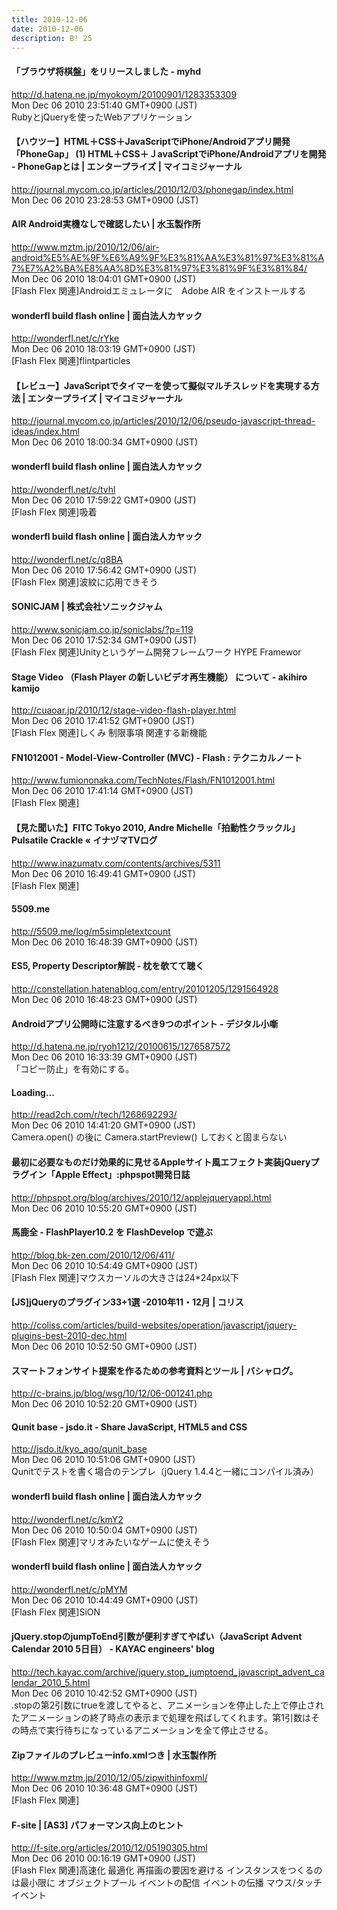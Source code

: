 ```yaml
---
title: 2010-12-06
date: 2010-12-06
description: B! 25
---
```


#### 「ブラウザ将棋盤」をリリースしました - myhd
http://d.hatena.ne.jp/myokoym/20100901/1283353309<br>
Mon Dec 06 2010 23:51:40 GMT+0900 (JST)<br>
RubyとjQueryを使ったWebアプリケーション


#### 【ハウツー】HTML＋CSS＋JavaScriptでiPhone/Androidアプリ開発「PhoneGap」 (1) HTML＋CSS＋ＪavaScriptでiPhone/Androidアプリを開発 - PhoneGapとは | エンタープライズ | マイコミジャーナル
http://journal.mycom.co.jp/articles/2010/12/03/phonegap/index.html<br>
Mon Dec 06 2010 23:28:53 GMT+0900 (JST)<br>


#### AIR Android実機なしで確認したい | 水玉製作所
http://www.mztm.jp/2010/12/06/air-android%E5%AE%9F%E6%A9%9F%E3%81%AA%E3%81%97%E3%81%A7%E7%A2%BA%E8%AA%8D%E3%81%97%E3%81%9F%E3%81%84/<br>
Mon Dec 06 2010 18:04:01 GMT+0900 (JST)<br>
[Flash Flex 関連]Androidエミュレータに　Adobe AIR をインストールする


#### wonderfl build flash online | 面白法人カヤック
http://wonderfl.net/c/rYke<br>
Mon Dec 06 2010 18:03:19 GMT+0900 (JST)<br>
[Flash Flex 関連]flintparticles


#### 【レビュー】JavaScriptでタイマーを使って擬似マルチスレッドを実現する方法 | エンタープライズ | マイコミジャーナル
http://journal.mycom.co.jp/articles/2010/12/06/pseudo-javascript-thread-ideas/index.html<br>
Mon Dec 06 2010 18:00:34 GMT+0900 (JST)<br>


#### wonderfl build flash online | 面白法人カヤック
http://wonderfl.net/c/tvhl<br>
Mon Dec 06 2010 17:59:22 GMT+0900 (JST)<br>
[Flash Flex 関連]吸着


#### wonderfl build flash online | 面白法人カヤック
http://wonderfl.net/c/q8BA<br>
Mon Dec 06 2010 17:56:42 GMT+0900 (JST)<br>
[Flash Flex 関連]波紋に応用できそう


#### SONICJAM | 株式会社ソニックジャム
http://www.sonicjam.co.jp/soniclabs/?p=119<br>
Mon Dec 06 2010 17:52:34 GMT+0900 (JST)<br>
[Flash Flex 関連]Unityというゲーム開発フレームワーク HYPE Framewor


#### Stage Video （Flash Player の新しいビデオ再生機能） について - akihiro kamijo
http://cuaoar.jp/2010/12/stage-video-flash-player.html<br>
Mon Dec 06 2010 17:41:52 GMT+0900 (JST)<br>
[Flash Flex 関連]しくみ 制限事項 関連する新機能


#### FN1012001 - Model-View-Controller (MVC) - Flash : テクニカルノート
http://www.fumiononaka.com/TechNotes/Flash/FN1012001.html<br>
Mon Dec 06 2010 17:41:14 GMT+0900 (JST)<br>
[Flash Flex 関連]


#### 【見た聞いた】FITC Tokyo 2010, Andre Michelle「拍動性クラックル」Pulsatile Crackle « イナヅマTVログ
http://www.inazumatv.com/contents/archives/5311<br>
Mon Dec 06 2010 16:49:41 GMT+0900 (JST)<br>
[Flash Flex 関連]


#### 5509.me
http://5509.me/log/m5simpletextcount<br>
Mon Dec 06 2010 16:48:39 GMT+0900 (JST)<br>


#### ES5, Property Descriptor解説 - 枕を欹てて聴く
http://constellation.hatenablog.com/entry/20101205/1291564928<br>
Mon Dec 06 2010 16:48:23 GMT+0900 (JST)<br>


#### Androidアプリ公開時に注意するべき9つのポイント - デジタル小噺
http://d.hatena.ne.jp/ryoh1212/20100615/1276587572<br>
Mon Dec 06 2010 16:33:39 GMT+0900 (JST)<br>
「コピー防止」を有効にする。


#### Loading...
http://read2ch.com/r/tech/1268692293/<br>
Mon Dec 06 2010 14:41:20 GMT+0900 (JST)<br>
Camera.open() の後に Camera.startPreview() しておくと固まらない


#### 最初に必要なものだけ効果的に見せるAppleサイト風エフェクト実装jQueryプラグイン「Apple Effect」:phpspot開発日誌
http://phpspot.org/blog/archives/2010/12/applejqueryappl.html<br>
Mon Dec 06 2010 10:55:20 GMT+0900 (JST)<br>


#### 馬鹿全 - FlashPlayer10.2 を FlashDevelop で遊ぶ
http://blog.bk-zen.com/2010/12/06/411/<br>
Mon Dec 06 2010 10:54:49 GMT+0900 (JST)<br>
[Flash Flex 関連]マウスカーソルの大きさは24*24px以下


####   [JS]jQueryのプラグイン33+1選 -2010年11・12月 | コリス
http://coliss.com/articles/build-websites/operation/javascript/jquery-plugins-best-2010-dec.html<br>
Mon Dec 06 2010 10:52:50 GMT+0900 (JST)<br>


#### スマートフォンサイト提案を作るための参考資料とツール | バシャログ。
http://c-brains.jp/blog/wsg/10/12/06-001241.php<br>
Mon Dec 06 2010 10:52:20 GMT+0900 (JST)<br>


#### Qunit base - jsdo.it - Share JavaScript, HTML5 and CSS
http://jsdo.it/kyo_ago/qunit_base<br>
Mon Dec 06 2010 10:51:06 GMT+0900 (JST)<br>
Qunitでテストを書く場合のテンプレ（jQuery 1.4.4と一緒にコンパイル済み）


#### wonderfl build flash online | 面白法人カヤック
http://wonderfl.net/c/kmY2<br>
Mon Dec 06 2010 10:50:04 GMT+0900 (JST)<br>
[Flash Flex 関連]マリオみたいなゲームに使えそう


#### wonderfl build flash online | 面白法人カヤック
http://wonderfl.net/c/pMYM<br>
Mon Dec 06 2010 10:44:49 GMT+0900 (JST)<br>
[Flash Flex 関連]SiON


#### jQuery.stopのjumpToEnd引数が便利すぎてやばい（JavaScript Advent Calendar 2010 5日目） - KAYAC engineers' blog
http://tech.kayac.com/archive/jquery.stop_jumptoend_javascript_advent_calendar_2010_5.html<br>
Mon Dec 06 2010 10:42:52 GMT+0900 (JST)<br>
.stopの第2引数にtrueを渡してやると、アニメーションを停止した上で停止されたアニメーションの終了時点の表示まで処理を飛ばしてくれます。第1引数はその時点で実行待ちになっているアニメーションを全て停止させる。


#### Zipファイルのプレビューinfo.xmlつき | 水玉製作所
http://www.mztm.jp/2010/12/05/zipwithinfoxml/<br>
Mon Dec 06 2010 10:36:48 GMT+0900 (JST)<br>
[Flash Flex 関連]


#### F-site | [AS3] パフォーマンス向上のヒント
http://f-site.org/articles/2010/12/05190305.html<br>
Mon Dec 06 2010 00:16:19 GMT+0900 (JST)<br>
[Flash Flex 関連]高速化 最適化 再描画の要因を避ける インスタンスをつくるのは最小限に オブジェクトプール イベントの配信 イベントの伝播 マウス/タッチイベント


